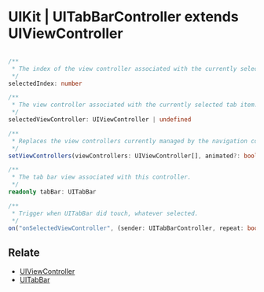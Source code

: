 # UIKit | UITabBarController extends UIViewController

```typescript

/**
 * The index of the view controller associated with the currently selected tab item.
 */
selectedIndex: number

/**
 * The view controller associated with the currently selected tab item.
 */
selectedViewController: UIViewController | undefined

/**
 * Replaces the view controllers currently managed by the navigation controller with the specified items.
 */
setViewControllers(viewControllers: UIViewController[], animated?: boolean): void

/**
 * The tab bar view associated with this controller.
 */
readonly tabBar: UITabBar

/**
 * Trigger when UITabBar did touch, whatever selected.
 */
on("onSelectedViewController", (sender: UITabBarController, repeat: boolean) => void): void

```

## Relate

* [UIViewController](UIViewController.md)
* [UITabBar](UITabBar.md)
